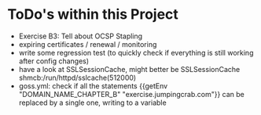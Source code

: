 # ToDo's within this Project

   * Exercise B3: Tell about OCSP Stapling
   * expiring certificates / renewal / monitoring
   * write some regression test (to quickly check if everything is still working after config changes)
   * have a look at SSLSessionCache, might better be
     SSLSessionCache         shmcb:/run/httpd/sslcache(512000)
   * goss.yml: check if all the statements
     {{getEnv "DOMAIN_NAME_CHAPTER_B" "exercise.jumpingcrab.com"}}
     can be replaced by a single one, writing to a variable
